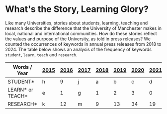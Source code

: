 # What's the Story, Learning Glory?

Like many Universities, stories about students, learning, teaching and research describe the difference that the University of Manchester makes in local, national and international communities. How do these stories reflect the values and purpose of the University, as told in press releases? We counted the occurrences of keywords in annual press releases from 2018 to 2024. The table below shows an analysis of the frequency of keywords `student`, `learn`, `teach` and `research`.

| Words / Year            | [2015](https://github.com/dullhunk/cdyf/issues/994) | [2016](https://github.com/dullhunk/cdyf/issues/993) | [2017](https://github.com/dullhunk/cdyf/issues/991) |[2018](https://github.com/dullhunk/cdyf/issues/989)        |[2019](https://github.com/dullhunk/cdyf/issues/988)       | [2020](https://github.com/dullhunk/cdyf/issues/987)      |[2021](https://github.com/dullhunk/cdyf/issues/986)       |[2022](https://github.com/dullhunk/cdyf/issues/985)        |[2023](https://github.com/dullhunk/cdyf/issues/984)       |[2024](https://github.com/dullhunk/cdyf/issues/983)       |
| ----------------- | ------- |------- |------- |------- |------- |------- |------- |------- |------- |------- |
| STUDENT*          | h       | 9      | j      | a      | b      | c      | d      | 13     | 10     | 9      |
| LEARN* or TEACH*  | e       | 1      | g      | 1      | 2      | 3      | 0      | 1      |  6     | 4      |
| RESEARCH*         | k       | 12      | m      | 9      | 13     | 34     | 19     | 19     | 11     | 21     |

<!--
for Matthew Moth, appointed as Director of Communications May 2021
https://www.staffnet.manchester.ac.uk/news/display/?id=26307
-->


<!--
### Jekyll Themes

Your Pages site will use the layout and styles from the Jekyll theme you have selected in your [repository settings](https://github.com/dullhunk/teaching-and-learning/settings/pages). The name of this theme is saved in the Jekyll `_config.yml` configuration file.

### Support or Contact

Having trouble with Pages? Check out our [documentation](https://docs.github.com/categories/github-pages-basics/) or [contact support](https://support.github.com/contact) and we’ll help you sort it out.-->
